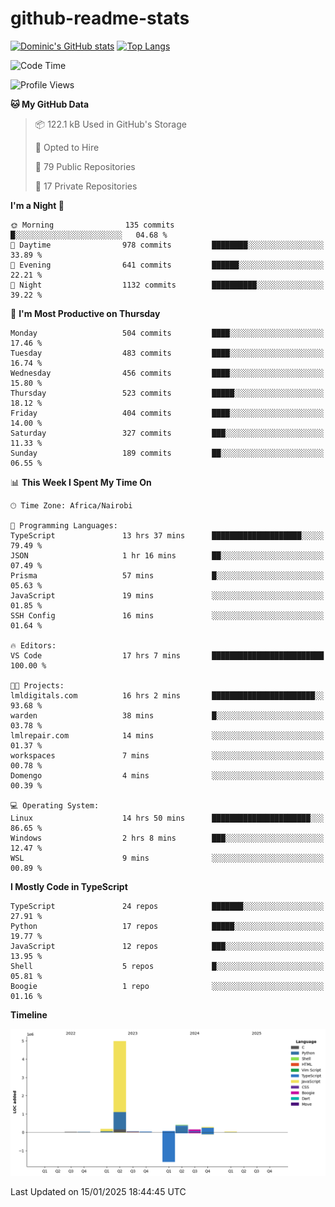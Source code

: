 # github-readme-stats
[![Dominic's GitHub stats](https://github-readme-stats.vercel.app/api?username=Domengo&show_icons=true)](https://github.com/anuraghazra/github-readme-stats)
[![Top Langs](https://github-readme-stats.vercel.app/api/top-langs/?username=Domengo&show_icons=true)](https://github.com/Domengo/github-readme-stats)

<!--START_SECTION:waka-->
![Code Time](http://img.shields.io/badge/Code%20Time-943%20hrs-blue)

![Profile Views](http://img.shields.io/badge/Profile%20Views-10-blue)

**🐱 My GitHub Data** 

> 📦 122.1 kB Used in GitHub's Storage 
 > 
> 💼 Opted to Hire
 > 
> 📜 79 Public Repositories 
 > 
> 🔑 17 Private Repositories 
 > 
**I'm a Night 🦉** 

```text
🌞 Morning                135 commits         █░░░░░░░░░░░░░░░░░░░░░░░░   04.68 % 
🌆 Daytime                978 commits         ████████░░░░░░░░░░░░░░░░░   33.89 % 
🌃 Evening                641 commits         ██████░░░░░░░░░░░░░░░░░░░   22.21 % 
🌙 Night                  1132 commits        ██████████░░░░░░░░░░░░░░░   39.22 % 
```
📅 **I'm Most Productive on Thursday** 

```text
Monday                   504 commits         ████░░░░░░░░░░░░░░░░░░░░░   17.46 % 
Tuesday                  483 commits         ████░░░░░░░░░░░░░░░░░░░░░   16.74 % 
Wednesday                456 commits         ████░░░░░░░░░░░░░░░░░░░░░   15.80 % 
Thursday                 523 commits         █████░░░░░░░░░░░░░░░░░░░░   18.12 % 
Friday                   404 commits         ████░░░░░░░░░░░░░░░░░░░░░   14.00 % 
Saturday                 327 commits         ███░░░░░░░░░░░░░░░░░░░░░░   11.33 % 
Sunday                   189 commits         ██░░░░░░░░░░░░░░░░░░░░░░░   06.55 % 
```


📊 **This Week I Spent My Time On** 

```text
🕑︎ Time Zone: Africa/Nairobi

💬 Programming Languages: 
TypeScript               13 hrs 37 mins      ████████████████████░░░░░   79.49 % 
JSON                     1 hr 16 mins        ██░░░░░░░░░░░░░░░░░░░░░░░   07.49 % 
Prisma                   57 mins             █░░░░░░░░░░░░░░░░░░░░░░░░   05.63 % 
JavaScript               19 mins             ░░░░░░░░░░░░░░░░░░░░░░░░░   01.85 % 
SSH Config               16 mins             ░░░░░░░░░░░░░░░░░░░░░░░░░   01.64 % 

🔥 Editors: 
VS Code                  17 hrs 7 mins       █████████████████████████   100.00 % 

🐱‍💻 Projects: 
lmldigitals.com          16 hrs 2 mins       ███████████████████████░░   93.68 % 
warden                   38 mins             █░░░░░░░░░░░░░░░░░░░░░░░░   03.78 % 
lmlrepair.com            14 mins             ░░░░░░░░░░░░░░░░░░░░░░░░░   01.37 % 
workspaces               7 mins              ░░░░░░░░░░░░░░░░░░░░░░░░░   00.78 % 
Domengo                  4 mins              ░░░░░░░░░░░░░░░░░░░░░░░░░   00.39 % 

💻 Operating System: 
Linux                    14 hrs 50 mins      ██████████████████████░░░   86.65 % 
Windows                  2 hrs 8 mins        ███░░░░░░░░░░░░░░░░░░░░░░   12.47 % 
WSL                      9 mins              ░░░░░░░░░░░░░░░░░░░░░░░░░   00.89 % 
```

**I Mostly Code in TypeScript** 

```text
TypeScript               24 repos            ███████░░░░░░░░░░░░░░░░░░   27.91 % 
Python                   17 repos            █████░░░░░░░░░░░░░░░░░░░░   19.77 % 
JavaScript               12 repos            ███░░░░░░░░░░░░░░░░░░░░░░   13.95 % 
Shell                    5 repos             █░░░░░░░░░░░░░░░░░░░░░░░░   05.81 % 
Boogie                   1 repo              ░░░░░░░░░░░░░░░░░░░░░░░░░   01.16 % 
```



**Timeline**

![Lines of Code chart](https://raw.githubusercontent.com/Domengo/Domengo/main/assets/bar_graph.png)


 Last Updated on 15/01/2025 18:44:45 UTC
<!--END_SECTION:waka-->


